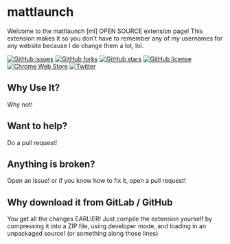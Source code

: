 # mattlaunch
Welcome to the mattlaunch [ml] OPEN SOURCE extension page! This extension makes it so you don't have to remember any of my usernames for any website because I do change them a lot, lol.

[![GitHub issues](https://img.shields.io/github/issues/mmatdev/mattlaunch.svg?style=for-the-badge)](https://github.com/mmatdev/mattlaunch/issues)
[![GitHub forks](https://img.shields.io/github/forks/mmatdev/mattlaunch.svg?style=for-the-badge)](https://github.com/mmatdev/mattlaunch/network)
[![GitHub stars](https://img.shields.io/github/stars/mmatdev/mattlaunch.svg?style=for-the-badge)](https://github.com/mmatdev/mattlaunch/stargazers)
[![GitHub license](https://img.shields.io/github/license/mmatdev/mattlaunch.svg?style=for-the-badge)](https://github.com/mmatdev/mattlaunch/blob/master/LICENSE)
[![Chrome Web Store](https://img.shields.io/chrome-web-store/v/pbhmafnjldbnbaoaeioijmnlcifigfod?style=for-the-badge)](https://chrome.google.com/webstore/detail/mattlaunch/pbhmafnjldbnbaoaeioijmnlcifigfod)
[![Twitter](https://img.shields.io/twitter/url/https/github.com/mmatdev/mattlaunch.svg?style=social)](https://twitter.com/intent/tweet?text=Wow:&url=https%3A%2F%2Fgithub.com%2Fmmatdev%2Fmattlaunch)

## Why Use It?
Why not!

## Want to help?
Do a pull request!

## Anything is broken?
Open an Issue! or if you know how to fix it, open a pull request!

## Why download it from GitLab / GitHub
You get all the changes EARLIER! Just compile the extension yourself by compressing it into a ZIP file, using developer mode, and loading in an unpackaged source! (or something along those lines)
